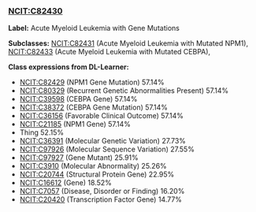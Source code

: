 
### [NCIT:C82430](http://purl.obolibrary.org/obo/NCIT_C82430)
**Label:** Acute Myeloid Leukemia with Gene Mutations

**Subclasses:** [NCIT:C82431](http://purl.obolibrary.org/obo/NCIT_C82431) (Acute Myeloid Leukemia with Mutated NPM1), [NCIT:C82433](http://purl.obolibrary.org/obo/NCIT_C82433) (Acute Myeloid Leukemia with Mutated CEBPA), 

**Class expressions from DL-Learner:**

- [NCIT:C82429](http://purl.obolibrary.org/obo/NCIT_C82429) (NPM1 Gene Mutation) 57.14%
- [NCIT:C80329](http://purl.obolibrary.org/obo/NCIT_C80329) (Recurrent Genetic Abnormalities Present) 57.14%
- [NCIT:C39598](http://purl.obolibrary.org/obo/NCIT_C39598) (CEBPA Gene) 57.14%
- [NCIT:C38372](http://purl.obolibrary.org/obo/NCIT_C38372) (CEBPA Gene Mutation) 57.14%
- [NCIT:C36156](http://purl.obolibrary.org/obo/NCIT_C36156) (Favorable Clinical Outcome) 57.14%
- [NCIT:C21185](http://purl.obolibrary.org/obo/NCIT_C21185) (NPM1 Gene) 57.14%
- Thing 52.15%
- [NCIT:C36391](http://purl.obolibrary.org/obo/NCIT_C36391) (Molecular Genetic Variation) 27.73%
- [NCIT:C97926](http://purl.obolibrary.org/obo/NCIT_C97926) (Molecular Sequence Variation) 27.55%
- [NCIT:C97927](http://purl.obolibrary.org/obo/NCIT_C97927) (Gene Mutant) 25.91%
- [NCIT:C3910](http://purl.obolibrary.org/obo/NCIT_C3910) (Molecular Abnormality) 25.26%
- [NCIT:C20744](http://purl.obolibrary.org/obo/NCIT_C20744) (Structural Protein Gene) 22.95%
- [NCIT:C16612](http://purl.obolibrary.org/obo/NCIT_C16612) (Gene) 18.52%
- [NCIT:C7057](http://purl.obolibrary.org/obo/NCIT_C7057) (Disease, Disorder or Finding) 16.20%
- [NCIT:C20420](http://purl.obolibrary.org/obo/NCIT_C20420) (Transcription Factor Gene) 14.77%


